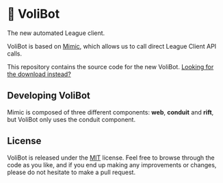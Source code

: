 # 🤖 VoliBot
The new automated League client.

VoliBot is based on [Mimic](http://mimic.molenzwiebel.xyz/desktop), which allows us to call direct League Client API calls.

This repository contains the source code for the new VoliBot. [Looking for the download instead?](http://volibot.com/)

## Developing VoliBot

Mimic is composed of three different components: **web**, **conduit** and **rift**, but VoliBot only uses the conduit component.

## License

VoliBot is released under the [MIT](https://github.com/Maufeat/VoliBot/blob/master/LICENSE) license. Feel free to browse through the code as you like, and if you end up making any improvements or changes, please do not hesitate to make a pull request.
